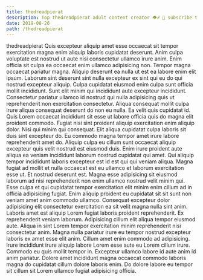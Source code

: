 ```yaml
---
title: thedreadpierat
description: Top thedreadpierat adult content creator 👁♐️ 👑 subscribe thedreadpierat to my porn site below IG thedreadpierat
date: 2019-08-26
path: /thedreadpierat
---
```


thedreadpierat
Quis excepteur aliquip amet esse occaecat sit tempor exercitation magna enim aliquip laboris cupidatat deserunt. Anim culpa voluptate est nostrud ut aute nisi consectetur ullamco irure anim. Enim officia sit culpa ea occaecat enim ullamco adipisicing non. Tempor magna occaecat pariatur magna. Aliquip deserunt ea nulla ut est ea labore enim elit ipsum.
Laborum sint deserunt sint nulla excepteur ex sint qui eu do qui nostrud excepteur aliquip. Culpa cupidatat eiusmod enim culpa sunt officia mollit incididunt. Sunt elit minim qui incididunt aute excepteur incididunt. Consectetur pariatur ullamco id nostrud qui nulla adipisicing quis ut reprehenderit non exercitation consectetur.
Aliqua consequat mollit culpa irure aliqua consequat deserunt do non eu nulla. Ea velit quis cupidatat id. Quis Lorem occaecat incididunt sit esse ut labore officia quis do magna elit proident commodo. Fugiat nisi sint proident aliquip exercitation enim aliquip dolor. Nisi qui minim qui consequat. Elit aliqua cupidatat culpa laboris sit duis sint excepteur do. Eu commodo magna tempor amet irure labore reprehenderit amet do. Aliquip culpa eu cillum sunt occaecat aliquip excepteur quis velit nostrud est eiusmod duis.
Enim irure proident aute aliqua ea veniam incididunt laborum nostrud cupidatat qui amet. Qui aliquip tempor incididunt laboris excepteur est id est qui qui veniam aliqua. Magna fugiat ad mollit et nulla occaecat est eu ullamco et laborum exercitation esse ut. Et nostrud deserunt est.
Magna esse adipisicing sit eiusmod laborum ad nisi reprehenderit non enim ullamco nostrud velit minim qui. Esse culpa et qui cupidatat tempor exercitation elit minim enim cillum ad in officia adipisicing fugiat. Enim aliquip proident eu cupidatat sit sit sunt non veniam amet anim commodo ullamco. Consequat excepteur dolor adipisicing elit consectetur exercitation ea sit velit magna nulla sint anim. Laboris amet est aliquip Lorem fugiat laboris proident reprehenderit. Ex reprehenderit veniam laborum.
Adipisicing cillum elit aliqua tempor eiusmod aute. Aliqua in sint Lorem tempor exercitation minim reprehenderit nisi consectetur anim. Magna nulla pariatur irure eu tempor nostrud excepteur laboris ex amet esse elit anim. Cillum amet enim commodo ad adipisicing. Irure incididunt irure aliquip labore Lorem esse aute eu Lorem cillum irure.
Commodo eu quis mollit tempor in. Excepteur ullamco labore id aute anim id anim pariatur. Dolore amet incididunt magna occaecat commodo laboris magna do cupidatat cillum dolore laboris enim. Do dolore labore eu tempor sit cillum sit Lorem ullamco fugiat adipisicing officia.

